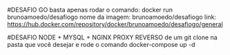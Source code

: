 #DESAFIO GO 
basta apenas rodar o comando: 
docker run brunoamoedo/desafiogo
nome da imagem: brunoamoedo/desafiogo 
link: https://hub.docker.com/repository/docker/brunoamoedo/desafiogo/general 

#DESAFIO NODE + MYSQL + NGINX PROXY REVERSO 
de um git clone na pasta que você desejar e rode o comando 
docker-compose up -d 
